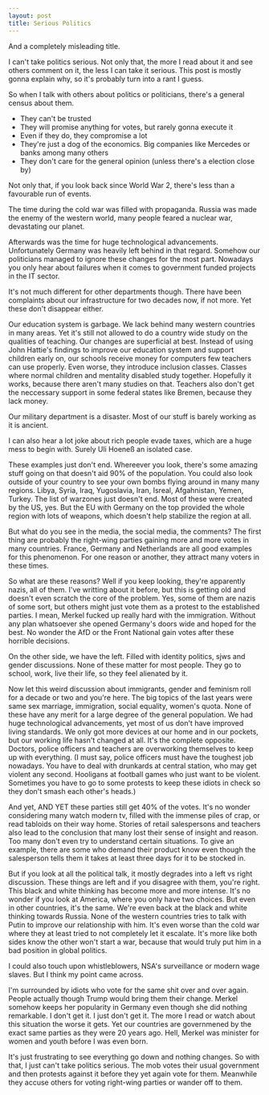 ```yaml
---
layout: post
title: Serious Politics
---
```


And a completely misleading title.

I can't take politics serious. Not only that, the more I read about it and see others comment on it, the less I can take it serious. This post is mostly gonna explain why, so it's probably turn into a rant I guess.

So when I talk with others about politics or politicians, there's a general census about them.

 * They can't be trusted
 * They will promise anything for votes, but rarely gonna execute it
 * Even if they do, they compromise a lot
 * They're just a dog of the economics. Big companies like Mercedes or banks among many others
 * They don't care for the general opinion (unless there's a election close by)
 
 Not only that, if you look back since World War 2, there's less than a favourable run of events.
 
 The time during the cold war was filled with propaganda. Russia was made the enemy of the western world, many people feared a nuclear war, devastating our planet. 
 
 Afterwards was the time for huge technological advancements. Unfortunately Germany was heavily left behind in that regard. Somehow our politicians managed to ignore these changes for the most part. Nowadays you only hear about failures when it comes to government funded projects in the IT sector. 
 
 It's not much different for other departments though. There have been complaints about our infrastructure for two decades now, if not more. Yet these don't disappear either.

 Our education system is garbage. We lack behind many western countries in many areas. Yet it's still not allowed to do a country wide study on the qualities of teaching. Our changes are superficial at best. Instead of using John Hattie's findings to improve our education system and support children early on, our schools receive money for computers few teachers can use properly. Even worse, they introduce inclusion classes. Classes where normal children and mentality disabled study together. Hopefully it works, because there aren't many studies on that. Teachers also don't get the neccessary support in some federal states like Bremen, because they lack money.
 
 Our military department is a disaster. Most of our stuff is barely working as it is ancient. 
 
 I can also hear a lot joke about rich people evade taxes, which are a huge mess to begin with. Surely Uli Hoeneß an isolated case. 
 
 These examples just don't end. Whereever you look, there's some amazing stuff going on that doesn't aid 90% of the population. You could also look outside of your country to see your own bombs flying around in many many regions. Libya, Syria, Iraq, Yugoslavia, Iran, Isreal, Afgahnistan, Yemen, Turkey. The list of warzones just doesn't end. Most of these were created by the US, yes. But the EU with Germany on the top provided the whole region with lots of weapons, which doesn't help stabilize the region at all.
 
 But what do you see in the media, the social media, the comments? The first thing are probably the right-wing parties gaining more and more votes in many countries. France, Germany and Netherlands are all good examples for this phenomenon. For one reason or another, they attract many voters in these times. 

 So what are these reasons? Well if you keep looking, they're apparently nazis, all of them. I've writting about it before, but this is getting old and doesn't even scratch the core of the problem. Yes, some of them are nazis of some sort, but others might just vote them as a protest to the established parties. I mean, Merkel fucked up really hard with the immigration. Without any plan whatsoever she opened Germany's doors wide and hoped for the best. No wonder the AfD or the Front National gain votes after these horrible decisions.
 
 On the other side, we have the left. Filled with identity politics, sjws and gender discussions. None of these matter for most people. They go to school, work, live their life, so they feel alienated by it. 
 
 Now let this weird discussion about immigrants, gender and feminism roll for a decade or two and you're here. The big topics of the last years were same sex marriage, immigration, social equality, women's quota. None of these have any merit for a large degree of the general population. We had huge technological advancements, yet most of us don't have improved living standards. We only got more devices at our home and in our pockets, but our working life hasn't changed at all. It's the complete opposite. Doctors, police officers and teachers are overworking themselves to keep up with everything. (I must say, police officers must have the toughest job nowadays. You have to deal with drunkards at central station, who may get violent any second. Hooligans at football games who just want to be violent. Sometimes you have to go to some protests to keep these idiots in check so they don't smash each other's heads.)
 
 And yet, AND YET these parties still get 40% of the votes. It's no wonder considering many watch modern tv, filled with the immense piles of crap, or read tabloids on their way home. Stories of retail salespersons and teachers also lead to the conclusion that many lost their sense of insight and reason. Too many don't even try to understand certain situations. To give an example, there are some who demand their product know even though the salesperson tells them it takes at least three days for it to be stocked in. 
 
 But if you look at all the political talk, it mostly degrades into a left vs right discussion. These things are left and if you disagree with them, you're right. This black and white thinking has become more and more intense. It's no wonder if you look at America, where you only have two choices. But even in other countries, it's the same. We're even back at the black and white thinking towards Russia. None of the western countries tries to talk with Putin to improve our relationship with him. It's even worse than the cold war where they at least tried to not completely let it escalate. It's more like both sides know the other won't start a war, because that would truly put him in a bad position in global politics.
 
 I could also touch upon whistleblowers, NSA's surveillance or modern wage slaves. But I think my point came across.
 
 I'm surrounded by idiots who vote for the same shit over and over again. People actually though Trump would bring them their change. Merkel somehow keeps her popularity in Germany even though she did nothing remarkable. I don't get it. I just don't get it. The more I read or watch about this situation the worse it gets. Yet our countries are governmened by the exact same parties as they were 20 years ago. Hell, Merkel was minister for women and youth before I was even born. 
 
 It's just frustrating to see everything go down and nothing changes. So with that, I just can't take politics serious. The mob votes their usual government and then protests against it before they yet again vote for them. Meanwhile they accuse others for voting right-wing parties or wander off to them. 
